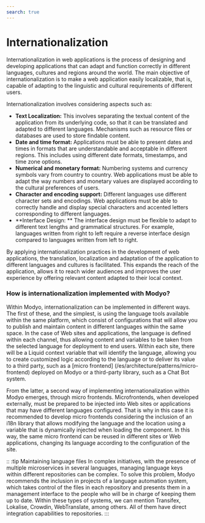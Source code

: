 ```yaml
---
search: true
---
```


# Internationalization

Internationalization in web applications is the process of designing and developing applications that can adapt and function correctly in different languages, cultures and regions around the world. The main objective of internationalization is to make a web application easily localizable, that is, capable of adapting to the linguistic and cultural requirements of different users.

Internationalization involves considering aspects such as:

- **Text Localization:** This involves separating the textual content of the application from its underlying code, so that it can be translated and adapted to different languages. Mechanisms such as resource files or databases are used to store findable content.
- **Date and time format:** Applications must be able to present dates and times in formats that are understandable and acceptable in different regions. This includes using different date formats, timestamps, and time zone options.
- **Numerical and monetary format:** Numbering systems and currency symbols vary from country to country. Web applications must be able to adapt the way numbers and monetary values are displayed according to the cultural preferences of users.
- **Character and encoding support:** Different languages use different character sets and encodings. Web applications must be able to correctly handle and display special characters and accented letters corresponding to different languages.
- **Interface Design: ** The interface design must be flexible to adapt to different text lengths and grammatical structures. For example, languages written from right to left require a reverse interface design compared to languages written from left to right.

By applying internationalization practices in the development of web applications, the translation, localization and adaptation of the application to different languages and cultures is facilitated. This expands the reach of the application, allows it to reach wider audiences and improves the user experience by offering relevant content adapted to their local context.

### How is internationalization implemented with Modyo?

Within Modyo, internationalization can be implemented in different ways. The first of these, and the simplest, is using the language tools available within the same platform, which consist of configurations that will allow you to publish and maintain content in different languages within the same space. In the case of Web sites and applications, the language is defined within each channel, thus allowing content and variables to be taken from the selected language for deployment to end users. Within each site, there will be a Liquid context variable that will identify the language, allowing you to create customized logic according to the language or to deliver its value to a third party, such as a [micro frontend] (/es/architecture/patterns/micro-frontend) deployed on Modyo or a third-party library, such as a Chat Bot system.

From the latter, a second way of implementing internationalization within Modyo emerges, through micro frontends. Microfrontends, when developed externally, must be prepared to be injected into Web sites or applications that may have different languages configured. That is why in this case it is recommended to develop micro frontends considering the inclusion of an i18n library that allows modifying the language and the location using a variable that is dynamically injected when loading the component. In this way, the same micro frontend can be reused in different sites or Web applications, changing its language according to the configuration of the site.

:: :tip Maintaining language files
In complex initiatives, with the presence of multiple microservices in several languages, managing language keys within different repositories can be complex. To solve this problem, Modyo recommends the inclusion in projects of a language automation system, which takes control of the files in each repository and presents them in a management interface to the people who will be in charge of keeping them up to date. Within these types of systems, we can mention Transifex, Lokalise, Crowdin, WebTranslate, among others. All of them have direct integration capabilities to repositories.
:::
